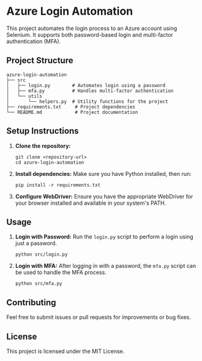 # Azure Login Automation

This project automates the login process to an Azure account using Selenium. It supports both password-based login and multi-factor authentication (MFA).

## Project Structure

```
azure-login-automation
├── src
│   ├── login.py        # Automates login using a password
│   ├── mfa.py          # Handles multi-factor authentication
│   └── utils
│       └── helpers.py  # Utility functions for the project
├── requirements.txt     # Project dependencies
└── README.md            # Project documentation
```

## Setup Instructions

1. **Clone the repository:**
   ```
   git clone <repository-url>
   cd azure-login-automation
   ```

2. **Install dependencies:**
   Make sure you have Python installed, then run:
   ```
   pip install -r requirements.txt
   ```

3. **Configure WebDriver:**
   Ensure you have the appropriate WebDriver for your browser installed and available in your system's PATH.

## Usage

1. **Login with Password:**
   Run the `login.py` script to perform a login using just a password.
   ```
   python src/login.py
   ```

2. **Login with MFA:**
   After logging in with a password, the `mfa.py` script can be used to handle the MFA process.
   ```
   python src/mfa.py
   ```

## Contributing

Feel free to submit issues or pull requests for improvements or bug fixes.

## License

This project is licensed under the MIT License.